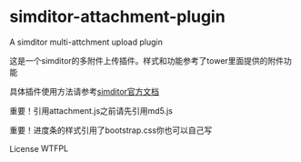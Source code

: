 simditor-attachment-plugin
==========================

A simditor multi-attchment upload plugin

这是一个simditor的多附件上传插件。样式和功能参考了tower里面提供的附件功能

具体插件使用方法请参考[simditor官方文档](http://simditor.tower.im/)

重要！引用attachment.js之前请先引用md5.js

重要！进度条的样式引用了bootstrap.css你也可以自己写


<p>License <a href="http://www.wtfpl.net/"><img src="https://camo.githubusercontent.com/96f7afc8b444d16a0bc35155551ebe3db18d2ef5/687474703a2f2f7777772e777466706c2e6e65742f77702d636f6e74656e742f75706c6f6164732f323031322f31322f777466706c2d62616467652d342e706e67" width="80" height="15" alt="WTFPL" style="max-width:100%;"></a></p>


